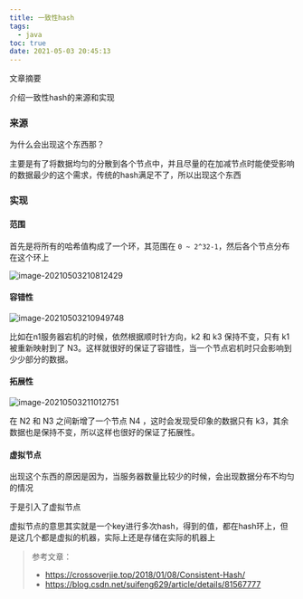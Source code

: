 ```yaml
---
title: 一致性hash
tags:
  - java
toc: true
date: 2021-05-03 20:45:13
---
```


文章摘要

介绍一致性hash的来源和实现

<!-- more -->

### 来源

为什么会出现这个东西那？

主要是有了将数据均匀的分散到各个节点中，并且尽量的在加减节点时能使受影响的数据最少的这个需求，传统的hash满足不了，所以出现这个东西

### 实现

#### 范围

首先是将所有的哈希值构成了一个环，其范围在 `0 ~ 2^32-1`，然后各个节点分布在这个环上

![image-20210503210812429](https://gitee.com/flow_disaster/blog-map-bed/raw/master/img/image-20210503210812429.png)

#### 容错性

![image-20210503210949748](https://gitee.com/flow_disaster/blog-map-bed/raw/master/img/image-20210503210949748.png)

比如在n1服务器宕机的时候，依然根据顺时针方向，k2 和 k3 保持不变，只有 k1 被重新映射到了 N3。这样就很好的保证了容错性，当一个节点宕机时只会影响到少少部分的数据。

#### 拓展性

![image-20210503211012751](https://gitee.com/flow_disaster/blog-map-bed/raw/master/img/image-20210503211012751.png)

在 N2 和 N3 之间新增了一个节点 N4 ，这时会发现受印象的数据只有 k3，其余数据也是保持不变，所以这样也很好的保证了拓展性。

#### 虚拟节点

出现这个东西的原因是因为，当服务器数量比较少的时候，会出现数据分布不均匀的情况

于是引入了虚拟节点

虚拟节点的意思其实就是一个key进行多次hash，得到的值，都在hash环上，但是这几个都是虚拟的机器，实际上还是存储在实际的机器上

> 参考文章：
>
> - https://crossoverjie.top/2018/01/08/Consistent-Hash/
> - https://blog.csdn.net/suifeng629/article/details/81567777